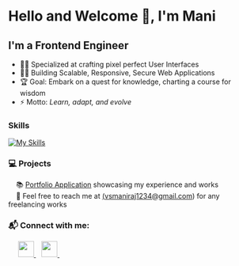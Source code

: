 # Hello and Welcome 👋, I'm Mani

## I'm a Frontend Engineer

- 👨‍🏫 Specialized at crafting pixel perfect User Interfaces
- 👨‍💻 Building Scalable, Responsive, Secure Web Applications
- 🏆 Goal: Embark on a quest for knowledge, charting a course for wisdom
- ⚡ Motto: _Learn, adapt, and evolve_

### Skills
 [![My Skills](https://skillicons.dev/icons?i=html,css,js,ts,react,next,mui,tailwind)](https://skillicons.dev)

### 💻 Projects

   &nbsp;&nbsp;&nbsp;&nbsp;📚 [Portfolio Application](https://portfolio-mani-raj-velrajan.vercel.app/) showcasing my experience and works <br/>
   &nbsp;&nbsp;&nbsp;&nbsp;📧 Feel free to reach me at <a href="mailto:vsmaniraj1234@gmail.com" target="_blank" rel="noreferrer">(vsmaniraj1234@gmail.com)</a> for any freelancing works
    
### 📬 Connect with me:
                  
<p align="left">
   &nbsp;&nbsp;&nbsp;&nbsp;
    <a href="https://www.github.com/maniraj-v" target="_blank" rel="noreferrer">
        <picture>
            <source media="(prefers-color-scheme: dark)" srcset="https://raw.githubusercontent.com/danielcranney/readme-generator/main/public/icons/socials/github-dark.svg" />
            <source media="(prefers-color-scheme: light)" srcset="https://raw.githubusercontent.com/danielcranney/readme-generator/main/public/icons/socials/github.svg" />
            <img src="https://raw.githubusercontent.com/danielcranney/readme-generator/main/public/icons/socials/github.svg" width="32" height="32" />
        </picture>
    </a>&nbsp;&nbsp;
    <a href="https://www.www.linkedin.com/in/mani-raj-velrajan" target="_blank" rel="noreferrer">
        <picture>
            <source media="(prefers-color-scheme: dark)" srcset="https://raw.githubusercontent.com/danielcranney/readme-generator/main/public/icons/socials/linkedin-dark.svg" />
            <source media="(prefers-color-scheme: light)" srcset="https://raw.githubusercontent.com/danielcranney/readme-generator/main/public/icons/socials/linkedin.svg" />
            <img src="https://raw.githubusercontent.com/danielcranney/readme-generator/main/public/icons/socials/linkedin.svg" width="32" height="32" />
        </picture>
    </a>&nbsp;&nbsp;
  </p>
